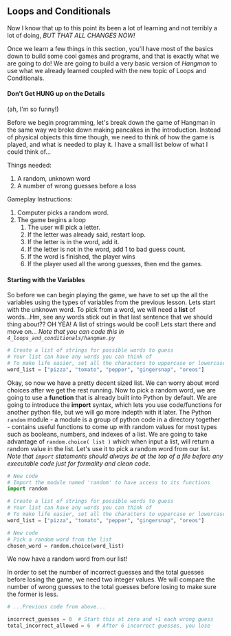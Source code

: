 ## Loops and Conditionals

Now I know that up to this point its been a lot of learning and not terribly a lot of doing, *BUT THAT ALL CHANGES NOW!*

Once we learn a few things in this section, you'll have most of the basics down to build some cool games and programs, 
and that is exactly what we are going to do! We are going to build a very basic version of *Hangman* to use what 
we already learned coupled with the new topic of Loops and Conditionals.

#### Don't Get HUNG up on the Details
(ah, I'm so funny!)

Before we begin programming, let's break down the game of Hangman in the same way we broke down making pancakes in the 
introduction. Instead of physical objects this time though, we need to think of how the game is played, and what is 
needed to play it. I have a small list below of what I could think of...

Things needed:

1. A random, unknown word
2. A number of wrong guesses before a loss

Gameplay Instructions:

1. Computer picks a random word.
2. The game begins a loop
    1. The user will pick a letter.
    2. If the letter was already said, restart loop.
    3. If the letter is in the word, add it.
    4. If the letter is not in the word, add 1 to bad guess count.
    5. If the word is finished, the player wins
    6. If the player used all the wrong guesses, then end the games.
    
    
#### Starting with the Variables
So before we can begin playing the game, we have to set up the all the variables using the types of variables from the 
previous lesson. Lets start with the unknown word. To pick from a word, we will need a **list** of words...Hm, see any 
words stick out in that last sentence that we should thing about?? OH YEA! A list of strings would be cool! Lets start 
there and move on... *Note that you can code this in `4_loops_and_conditionals/hangman.py`*

```python
# Create a list of strings for possible words to guess
# Your list can have any words you can think of
# To make life easier, set all the characters to uppercase or lowercase
word_list = ["pizza", "tomato", "pepper", "gingersnap", "oreos"]
```

Okay, so now we have a pretty decent sized list. We can worry about word choices after we get the rest running. Now to 
pick a random word, we are going to use a **function** that is already built into Python by default. We are going to 
introduce the **import** syntax, which lets you use code/functions for another python file, but we will go more indepth 
with it later. The Python `random` module - a module is a group of python code in a directory together - contains useful 
functions to come up with random values for most types such as booleans, numbers, and indexes of a list. We are going to 
take advantage of `random.choice( list )` which when input a list, will return a random value in the list. Let's use it 
to pick a random word from our list. *Note that `import` statements should always be at the top of a file before any 
executable code just for formality and clean code.*

```python
# New code
# Import the module named 'random' to have access to its functions
import random

# Create a list of strings for possible words to guess
# Your list can have any words you can think of
# To make life easier, set all the characters to uppercase or lowercase
word_list = ["pizza", "tomato", "pepper", "gingersnap", "oreos"]

# New code
# Pick a random word from the list
chosen_word = random.choice(word_list)
```

We now have a random word from our list!

In order to set the number of incorrect guesses and the total guesses before losing the game, we need two integer values.
We will compare the number of wrong guesses to the total guesses before losing to make sure the former is less. 

```python
# ...Previous code from above...

incorrect_guesses = 0  # Start this at zero and +1 each wrong guess
total_incorrect_allowed = 6  # After 6 incorrect guesses, you lose
```
    

